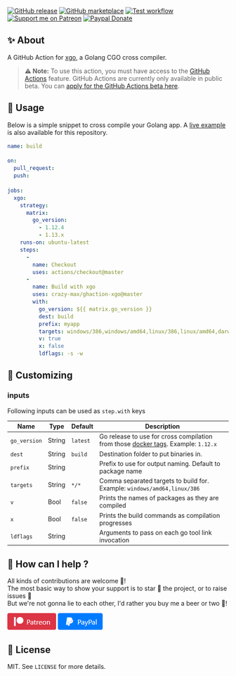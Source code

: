 [![GitHub release](https://img.shields.io/github/release/crazy-max/ghaction-xgo.svg?style=flat-square)](https://github.com/crazy-max/ghaction-xgo/releases/latest)
[![GitHub marketplace](https://img.shields.io/badge/marketplace-golang--cgo--cross--compiler-blue?logo=github&style=flat-square)](https://github.com/marketplace/actions/golang-cgo-cross-compiler)
[![Test workflow](https://github.com/crazy-max/ghaction-xgo/workflows/test/badge.svg)](https://github.com/crazy-max/ghaction-xgo/actions)
[![Support me on Patreon](https://img.shields.io/badge/donate-patreon-f96854.svg?logo=patreon&style=flat-square)](https://www.patreon.com/crazymax) 
[![Paypal Donate](https://img.shields.io/badge/donate-paypal-00457c.svg?logo=paypal&style=flat-square)](https://www.paypal.me/crazyws)

## ✨ About

A GitHub Action for [xgo](https://github.com/crazy-max/xgo), a Golang CGO cross compiler.

> **:warning: Note:** To use this action, you must have access to the [GitHub Actions](https://github.com/features/actions) feature. GitHub Actions are currently only available in public beta. You can [apply for the GitHub Actions beta here](https://github.com/features/actions/signup/).

## 🚀 Usage

Below is a simple snippet to cross compile your Golang app. A [live example](https://github.com/crazy-max/ghaction-xgo/actions) is also available for this repository.

```yaml
name: build

on:
  pull_request:
  push:

jobs:
  xgo:
    strategy:
      matrix:
        go_version:
          - 1.12.4
          - 1.13.x
    runs-on: ubuntu-latest
    steps:
      -
        name: Checkout
        uses: actions/checkout@master
      -
        name: Build with xgo
        uses: crazy-max/ghaction-xgo@master
        with:
          go_version: ${{ matrix.go_version }}
          dest: build
          prefix: myapp
          targets: windows/386,windows/amd64,linux/386,linux/amd64,darwin/386,darwin/amd64
          v: true
          x: false
          ldflags: -s -w
```

## 💅 Customizing

### inputs

Following inputs can be used as `step.with` keys

| Name            | Type    | Default              | Description                                                                                                                      |
|-----------------|---------|----------------------|----------------------------------------------------------------------------------------------------------------------------------|
| `go_version`    | String  | `latest`             | Go release to use for cross compilation from those [docker tags](https://hub.docker.com/r/crazymax/xgo/tags/). Example: `1.12.x` |
| `dest`          | String  | `build`              | Destination folder to put binaries in.                                                                                           |
| `prefix`        | String  |                      | Prefix to use for output naming. Default to package name                                                                         |
| `targets`       | String  | `*/*`                | Comma separated targets to build for. Example: `windows/amd64,linux/386`                                                         |
| `v`             | Bool    | `false`              | Prints the names of packages as they are compiled                                                                                |
| `x`             | Bool    | `false`              | Prints the build commands as compilation progresses                                                                              |
| `ldflags`       | String  |                      | Arguments to pass on each go tool link invocation                                                                                |

## 🤝 How can I help ?

All kinds of contributions are welcome :raised_hands:!<br />
The most basic way to show your support is to star :star2: the project, or to raise issues :speech_balloon:<br />
But we're not gonna lie to each other, I'd rather you buy me a beer or two :beers:!

[![Support me on Patreon](.res/patreon.png)](https://www.patreon.com/crazymax) 
[![Paypal Donate](.res/paypal.png)](https://www.paypal.me/crazyws)

## 📝 License

MIT. See `LICENSE` for more details.
